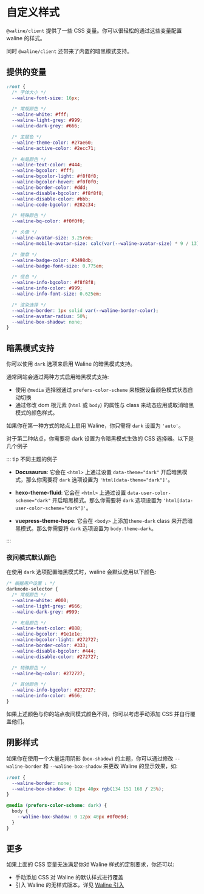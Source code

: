 # 自定义样式

`@waline/client` 提供了一些 CSS 变量。你可以很轻松的通过这些变量配置 waline 的样式。

同时 `@waline/client` 还带来了内置的暗黑模式支持。

<!-- more -->

## 提供的变量

```css
:root {
  /* 字体大小 */
  --waline-font-size: 16px;

  /* 常规颜色 */
  --waline-white: #fff;
  --waline-light-grey: #999;
  --waline-dark-grey: #666;

  /* 主题色 */
  --waline-theme-color: #27ae60;
  --waline-active-color: #2ecc71;

  /* 布局颜色 */
  --waline-text-color: #444;
  --waline-bgcolor: #fff;
  --waline-bgcolor-light: #f8f8f8;
  --waline-bgcolor-hover: #f0f0f0;
  --waline-border-color: #ddd;
  --waline-disable-bgcolor: #f8f8f8;
  --waline-disable-color: #bbb;
  --waline-code-bgcolor: #282c34;

  /* 特殊颜色 */
  --waline-bq-color: #f0f0f0;

  /* 头像 */
  --waline-avatar-size: 3.25rem;
  --waline-mobile-avatar-size: calc(var(--waline-avatar-size) * 9 / 13);

  /* 徽章 */
  --waline-badge-color: #3498db;
  --waline-badge-font-size: 0.775em;

  /* 信息 */
  --waline-info-bgcolor: #f8f8f8;
  --waline-info-color: #999;
  --waline-info-font-size: 0.625em;

  /* 渲染选择 */
  --waline-border: 1px solid var(--waline-border-color);
  --waline-avatar-radius: 50%;
  --waline-box-shadow: none;
}
```

## 暗黑模式支持

你可以使用 `dark` 选项来启用 Waline 的暗黑模式支持。

通常网站会通过两种方式启用暗黑模式支持:

- 使用 `@media` 选择器通过 `prefers-color-scheme` 来根据设备颜色模式状态自动切换
- 通过修改 dom 根元素 (`html` 或 `body`) 的属性与 class 来动态应用或取消暗黑模式的颜色样式。

如果你在第一种方式的站点上启用 Waline，你只需将 `dark` 设置为 `'auto'`。

对于第二种站点，你需要将 dark 设置为令暗黑模式生效的 CSS 选择器。以下是几个例子

::: tip 不同主题的例子

- **Docusaurus**: 它会在 `<html>` 上通过设置 `data-theme="dark"` 开启暗黑模式，那么你需要将 `dark` 选项设置为 `'html[data-theme="dark"]'`。

- **hexo-theme-fluid**: 它会在 `<html>` 上通过设置 `data-user-color-scheme="dark"` 开启暗黑模式。那么你需要将 `dark` 选项设置为 `'html[data-user-color-scheme="dark"]'`。

- **vuepress-theme-hope**: 它会在 `<body>` 上添加`theme-dark` class 来开启暗黑模式。那么你需要将 `dark` 选项设置为 `body.theme-dark`。

:::

### 夜间模式默认颜色

在使用 `dark` 选项配置暗黑模式时，waline 会默认使用以下颜色:

```css
/* 根据用户设置 ↓ */
darkmode-selector {
  /* 常规颜色 */
  --waline-white: #000;
  --waline-light-grey: #666;
  --waline-dark-grey: #999;

  /* 布局颜色 */
  --waline-text-color: #888;
  --waline-bgcolor: #1e1e1e;
  --waline-bgcolor-light: #272727;
  --waline-border-color: #333;
  --waline-disable-bgcolor: #444;
  --waline-disable-color: #272727;

  /* 特殊颜色 */
  --waline-bq-color: #272727;

  /* 其他颜色 */
  --waline-info-bgcolor: #272727;
  --waline-info-color: #666;
}
```

如果上述颜色与你的站点夜间模式颜色不同，你可以考虑手动添加 CSS 并自行覆盖他们。

## 阴影样式

如果你在使用一个大量运用阴影 (`box-shadow`) 的主题，你可以通过修改 `--waline-border` 和 `--waline-box-shadow` 来更改 Waline 的显示效果，如:

```css
:root {
  --waline-border: none;
  --waline-box-shadow: 0 12px 40px rgb(134 151 168 / 25%);
}

@media (prefers-color-scheme: dark) {
  body {
    --waline-box-shadow: 0 12px 40px #0f0e0d;
  }
}
```

## 更多

如果上面的 CSS 变量无法满足你对 Waline 样式的定制要求，你还可以:

- 手动添加 CSS 对 Waline 的默认样式进行覆盖
- 引入 Waline 的无样式版本，详见 [Waline 引入](./import.md)

